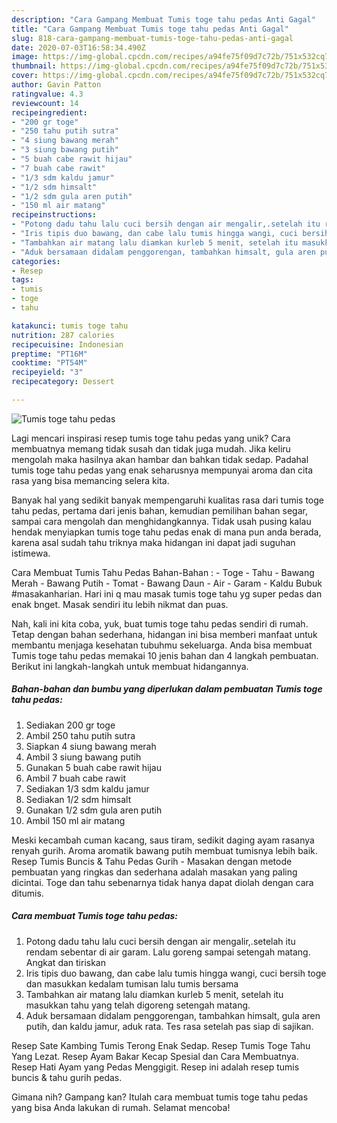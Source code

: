 ```yaml
---
description: "Cara Gampang Membuat Tumis toge tahu pedas Anti Gagal"
title: "Cara Gampang Membuat Tumis toge tahu pedas Anti Gagal"
slug: 818-cara-gampang-membuat-tumis-toge-tahu-pedas-anti-gagal
date: 2020-07-03T16:58:34.490Z
image: https://img-global.cpcdn.com/recipes/a94fe75f09d7c72b/751x532cq70/tumis-toge-tahu-pedas-foto-resep-utama.jpg
thumbnail: https://img-global.cpcdn.com/recipes/a94fe75f09d7c72b/751x532cq70/tumis-toge-tahu-pedas-foto-resep-utama.jpg
cover: https://img-global.cpcdn.com/recipes/a94fe75f09d7c72b/751x532cq70/tumis-toge-tahu-pedas-foto-resep-utama.jpg
author: Gavin Patton
ratingvalue: 4.3
reviewcount: 14
recipeingredient:
- "200 gr toge"
- "250 tahu putih sutra"
- "4 siung bawang merah"
- "3 siung bawang putih"
- "5 buah cabe rawit hijau"
- "7 buah cabe rawit"
- "1/3 sdm kaldu jamur"
- "1/2 sdm himsalt"
- "1/2 sdm gula aren putih"
- "150 ml air matang"
recipeinstructions:
- "Potong dadu tahu lalu cuci bersih dengan air mengalir,.setelah itu rendam sebentar di air garam. Lalu goreng sampai setengah matang. Angkat dan tiriskan"
- "Iris tipis duo bawang, dan cabe lalu tumis hingga wangi, cuci bersih toge dan masukkan kedalam tumisan lalu tumis bersama"
- "Tambahkan air matang lalu diamkan kurleb 5 menit, setelah itu masukkan tahu yang telah digoreng setengah matang."
- "Aduk bersamaan didalam penggorengan, tambahkan himsalt, gula aren putih, dan kaldu jamur, aduk rata. Tes rasa setelah pas siap di sajikan."
categories:
- Resep
tags:
- tumis
- toge
- tahu

katakunci: tumis toge tahu 
nutrition: 287 calories
recipecuisine: Indonesian
preptime: "PT16M"
cooktime: "PT54M"
recipeyield: "3"
recipecategory: Dessert

---
```



![Tumis toge tahu pedas](https://img-global.cpcdn.com/recipes/a94fe75f09d7c72b/751x532cq70/tumis-toge-tahu-pedas-foto-resep-utama.jpg)

Lagi mencari inspirasi resep tumis toge tahu pedas yang unik? Cara membuatnya memang tidak susah dan tidak juga mudah. Jika keliru mengolah maka hasilnya akan hambar dan bahkan tidak sedap. Padahal tumis toge tahu pedas yang enak seharusnya mempunyai aroma dan cita rasa yang bisa memancing selera kita.

Banyak hal yang sedikit banyak mempengaruhi kualitas rasa dari tumis toge tahu pedas, pertama dari jenis bahan, kemudian pemilihan bahan segar, sampai cara mengolah dan menghidangkannya. Tidak usah pusing kalau hendak menyiapkan tumis toge tahu pedas enak di mana pun anda berada, karena asal sudah tahu triknya maka hidangan ini dapat jadi suguhan istimewa.

Cara Membuat Tumis Tahu Pedas Bahan-Bahan : - Toge - Tahu - Bawang Merah - Bawang Putih - Tomat - Bawang Daun - Air - Garam - Kaldu Bubuk #masakanharian. Hari ini q mau masak tumis toge tahu yg super pedas dan enak bnget. Masak sendiri itu lebih nikmat dan puas.


Nah, kali ini kita coba, yuk, buat tumis toge tahu pedas sendiri di rumah. Tetap dengan bahan sederhana, hidangan ini bisa memberi manfaat untuk membantu menjaga kesehatan tubuhmu sekeluarga. Anda bisa membuat Tumis toge tahu pedas memakai 10 jenis bahan dan 4 langkah pembuatan. Berikut ini langkah-langkah untuk membuat hidangannya.

<!--inarticleads1-->

##### Bahan-bahan dan bumbu yang diperlukan dalam pembuatan Tumis toge tahu pedas:

1. Sediakan 200 gr toge
1. Ambil 250 tahu putih sutra
1. Siapkan 4 siung bawang merah
1. Ambil 3 siung bawang putih
1. Gunakan 5 buah cabe rawit hijau
1. Ambil 7 buah cabe rawit
1. Sediakan 1/3 sdm kaldu jamur
1. Sediakan 1/2 sdm himsalt
1. Gunakan 1/2 sdm gula aren putih
1. Ambil 150 ml air matang


Meski kecambah cuman kacang, saus tiram, sedikit daging ayam rasanya renyah gurih. Aroma aromatik bawang putih membuat tumisnya lebih baik. Resep Tumis Buncis &amp; Tahu Pedas Gurih - Masakan dengan metode pembuatan yang ringkas dan sederhana adalah masakan yang paling dicintai. Toge dan tahu sebenarnya tidak hanya dapat diolah dengan cara ditumis. 

<!--inarticleads2-->

##### Cara membuat Tumis toge tahu pedas:

1. Potong dadu tahu lalu cuci bersih dengan air mengalir,.setelah itu rendam sebentar di air garam. Lalu goreng sampai setengah matang. Angkat dan tiriskan
1. Iris tipis duo bawang, dan cabe lalu tumis hingga wangi, cuci bersih toge dan masukkan kedalam tumisan lalu tumis bersama
1. Tambahkan air matang lalu diamkan kurleb 5 menit, setelah itu masukkan tahu yang telah digoreng setengah matang.
1. Aduk bersamaan didalam penggorengan, tambahkan himsalt, gula aren putih, dan kaldu jamur, aduk rata. Tes rasa setelah pas siap di sajikan.


Resep Sate Kambing Tumis Terong Enak Sedap. Resep Tumis Toge Tahu Yang Lezat. Resep Ayam Bakar Kecap Spesial dan Cara Membuatnya. Resep Hati Ayam yang Pedas Menggigit. Resep ini adalah resep tumis buncis &amp; tahu gurih pedas. 

Gimana nih? Gampang kan? Itulah cara membuat tumis toge tahu pedas yang bisa Anda lakukan di rumah. Selamat mencoba!
